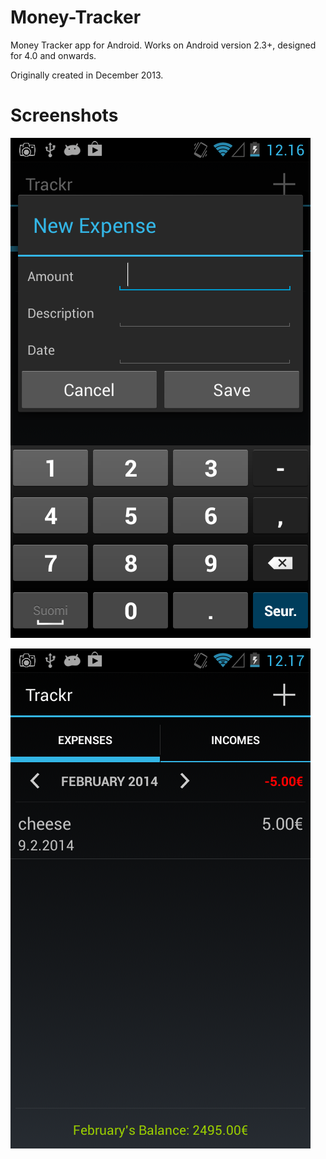 Money-Tracker
=============

Money Tracker app for Android. Works on Android version 2.3+, designed for 4.0 and onwards.

Originally created in December 2013.

# Screenshots

![Screenshot of the app](screenshot1.png "Screenshot of the app")

![Screenshot of the app](screenshot2.png "Screenshot of the app")

